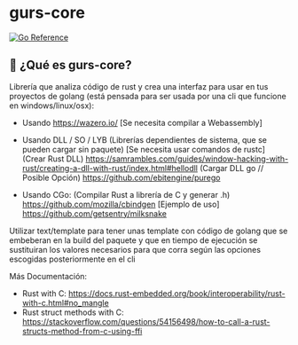 # gurs-core
[![Go Reference](https://pkg.go.dev/badge/github.com/PiterWeb/gurs-core.svg)](https://pkg.go.dev/github.com/PiterWeb/gurs-core)

## 🤯 ¿Qué es gurs-core?

Librería que analiza código de rust y crea una interfaz para usar en tus proyectos de golang
(está pensada para ser usada por una cli que funcione en windows/linux/osx):

- Usando https://wazero.io/ [Se necesita compilar a Webassembly]

- Usando DLL / SO / LYB (Librerías dependientes de sistema, que se pueden cargar sin paquete) [Se necesita usar comandos de rustc]
(Crear Rust DLL)
https://samrambles.com/guides/window-hacking-with-rust/creating-a-dll-with-rust/index.html#hellodll
(Cargar DLL go // Posible Opción)
https://github.com/ebitengine/purego

- Usando CGo:
(Compilar Rust a librería de C y generar .h) https://github.com/mozilla/cbindgen
[Ejemplo de uso] https://github.com/getsentry/milksnake

Utilizar text/template para tener unas template con código de golang que se embeberan en la build del paquete
y que en tiempo de ejecución se sustituiran los valores necesarios para que corra según las opciones escogidas posteriormente en el cli

Más Documentación:

- Rust with C: https://docs.rust-embedded.org/book/interoperability/rust-with-c.html#no_mangle
- Rust struct methods with C: https://stackoverflow.com/questions/54156498/how-to-call-a-rust-structs-method-from-c-using-ffi


